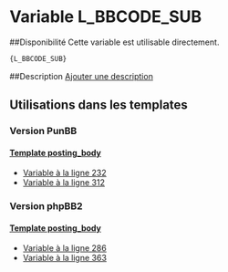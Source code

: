 # Variable L_BBCODE_SUB

##Disponibilité
Cette variable est utilisable directement.

```html
{L_BBCODE_SUB}
```

##Description
[Ajouter une description](https://fa-tvars.appspot.com/var/L_BBCODE_SUB)

## Utilisations dans les templates

### Version PunBB

#### [Template posting_body](punbb/posting_body.md#readme)
* [Variable &agrave; la ligne 232](../punbb/posting_body.tpl#L232)
* [Variable &agrave; la ligne 312](../punbb/posting_body.tpl#L312)

### Version phpBB2

#### [Template posting_body](subsilver/posting_body.md#readme)
* [Variable &agrave; la ligne 286](../subsilver/posting_body.tpl#L286)
* [Variable &agrave; la ligne 363](../subsilver/posting_body.tpl#L363)